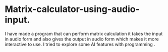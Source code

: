 # Matrix-calculator-using-audio-input.
I have made a program that can perform matrix calculation it takes the input in audio form and also gives the output in audio form which makes it more interactive to use. I tried to explore some AI features with programming .
